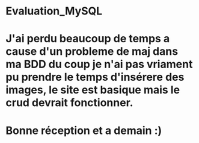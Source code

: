 # Evaluation_MySQL
# J'ai perdu beaucoup de temps a cause d'un probleme de maj dans ma BDD du coup je n'ai pas vriament pu prendre le temps d'insérere des images, le site est basique mais le crud devrait fonctionner. 
# Bonne réception et a demain :)
